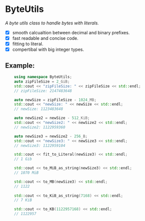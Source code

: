 # ByteUtils

_A byte utils class to handle bytes with literals._

- [x] smooth calcualtion between decimal and binary prefixes.
- [x] fast readable and concise code.
- [x] fitting to literal.
- [x] compertibal with big integer types.

## Example:
```C++
    using namespace ByteUtils;
    auto zipFileSize = 2_GiB;
    std::cout << "zipFileSize: " << zipFileSize << std::endl;
    // zipFileSize: 2147483648

    auto newSize = zipFileSize - 1024_MB;
    std::cout << "newSize: " << newSize << std::endl;
    // newSize: 1123483648

    auto newSize2 = newSize - 512_KiB;
    std::cout << "newSize2: " << newSize2 << std::endl;
    // newSize2: 1122959360

    auto newSize3 = newSize2 - 256_B;
    std::cout << "newSize3: " << newSize3 << std::endl;
    // newSize3: 1122959104

    std::cout << fit_to_Literal(newSize3) << std::endl;
    // 1 Gib

    std::cout << to_MiB_as_string(newSize3) << std::endl;
    // 1070 MiB

    std::cout << to_MB(newSize3) << std::endl;
    // 1122
    
    std::cout << to_KiB_as_string(7168) << std::endl;
    // 7 KiB

    std::cout << to_KB(1122957168) << std::endl;
    // 1122957
